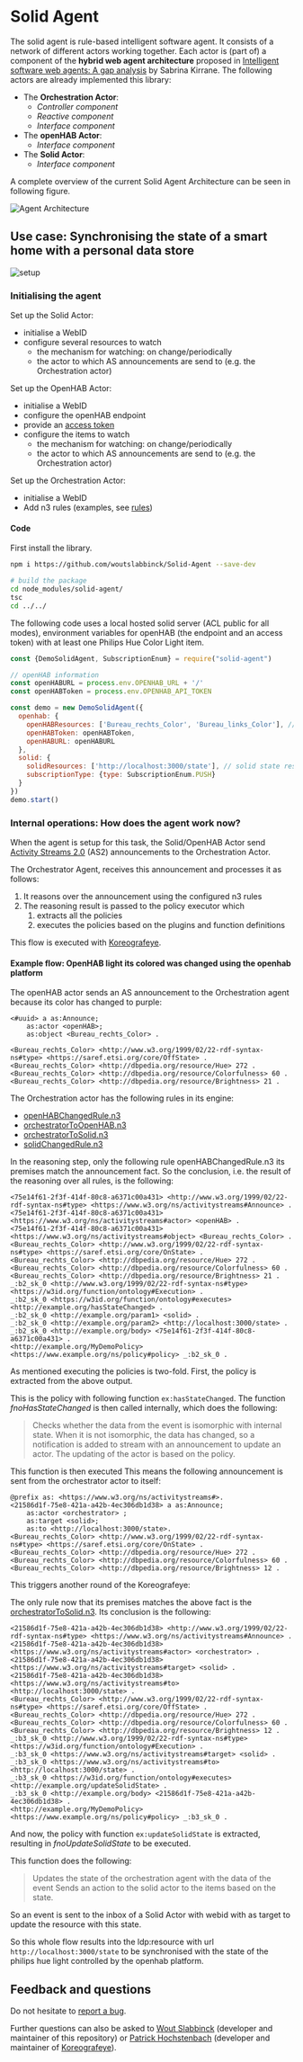 # Solid Agent

The solid agent is rule-based intelligent software agent.
It consists of a network of different actors working together.
Each actor is (part of) a component of the **hybrid web agent architecture** proposed in [Intelligent software web agents: A gap analysis](https://www.sciencedirect.com/science/article/pii/S1570826821000342) by Sabrina Kirrane.
The following actors are already implemented this library:

* The **Orchestration Actor**:
  * _Controller component_
  * _Reactive component_
  * _Interface component_
* The **openHAB Actor**:
  * _Interface component_
* The **Solid Actor**:
  * _Interface component_


A complete overview of the current Solid Agent Architecture can be seen in following figure.

![Agent Architecture](./img/Agent-Architecture.png)

## Use case: Synchronising the state of a smart home with a personal data store 

![setup](./img/setup_v2.png)
### Initialising the agent

Set up the Solid Actor:

* initialise a WebID
* configure several resources to watch
  * the mechanism for watching: on change/periodically
  * the actor to which AS announcements are send to (e.g. the Orchestration actor)

Set up the OpenHAB Actor:

* initialise a WebID
* configure the openHAB endpoint
* provide an [access token](https://www.openhab.org/docs/configuration/apitokens.html)
* configure the items to watch
    * the mechanism for watching: on change/periodically
    * the actor to which AS announcements are send to (e.g. the Orchestration actor)

Set up the Orchestration Actor:

* initialise a WebID
* Add n3 rules (examples, see [rules](./rules))

#### Code

First install the library.
```sh
npm i https://github.com/woutslabbinck/Solid-Agent --save-dev

# build the package
cd node_modules/solid-agent/
tsc
cd ../../
```

The following code uses a local hosted solid server (ACL public for all modes), environment variables for openHAB (the endpoint and an access token) with at least one Philips Hue Color Light item.

```javascript
const {DemoSolidAgent, SubscriptionEnum} = require("solid-agent")

// openHAB information
const openHABURL = process.env.OPENHAB_URL + '/'
const openHABToken = process.env.OPENHAB_API_TOKEN

const demo = new DemoSolidAgent({
  openhab: {
    openHABResources: ['Bureau_rechts_Color', 'Bureau_links_Color'], // hue light Color items
    openHABToken: openHABToken,
    openHABURL: openHABURL
  },
  solid: {
    solidResources: ['http://localhost:3000/state'], // solid state resource
    subscriptionType: {type: SubscriptionEnum.PUSH}
  }
})
demo.start()
```

### Internal operations: How does the agent work now?

When the agent is setup for this task,
the Solid/OpenHAB Actor send [Activity Streams 2.0](https://www.w3.org/TR/activitystreams-core/) (AS2) announcements to the Orchestration Actor.

The Orchestrator Agent, receives this announcement and processes it as follows:
1. It reasons over the announcement using the configured n3 rules
2. The reasoning result is passed to the policy executor which
   1. extracts all the policies
   2. executes the policies based on the plugins and function definitions

This flow is executed with [Koreografeye](https://github.com/eyereasoner/Koreografeye).

#### Example flow: OpenHAB light its colored was changed using the openhab platform

The openHAB actor sends an AS announcement to the Orchestration agent because its color has changed to purple:

```turtle
<#uuid> a as:Announce;
    as:actor <openHAB>;
    as:object <Bureau_rechts_Color> .

<Bureau_rechts_Color> <http://www.w3.org/1999/02/22-rdf-syntax-ns#type> <https://saref.etsi.org/core/OffState> .
<Bureau_rechts_Color> <http://dbpedia.org/resource/Hue> 272 .
<Bureau_rechts_Color> <http://dbpedia.org/resource/Colorfulness> 60 .
<Bureau_rechts_Color> <http://dbpedia.org/resource/Brightness> 21 .
```

The Orchestration actor has the following rules in its engine:
* [openHABChangedRule.n3](./rules/openHABChangedRule.n3)
* [orchestratorToOpenHAB.n3](./rules/orchestratorToOpenHAB.n3)
* [orchestratorToSolid.n3](./rules/orchestratorToSolid.n3)
* [solidChangedRule.n3](./rules/solidChangedRule.n3)

In the reasoning step, only the following rule openHABChangedRule.n3 its premises match the announcement fact.
So the conclusion, i.e. the result of the reasoning over all rules, is the following:

```turtle
<75e14f61-2f3f-414f-80c8-a6371c00a431> <http://www.w3.org/1999/02/22-rdf-syntax-ns#type> <https://www.w3.org/ns/activitystreams#Announce> .
<75e14f61-2f3f-414f-80c8-a6371c00a431> <https://www.w3.org/ns/activitystreams#actor> <openHAB> .
<75e14f61-2f3f-414f-80c8-a6371c00a431> <https://www.w3.org/ns/activitystreams#object> <Bureau_rechts_Color> .
<Bureau_rechts_Color> <http://www.w3.org/1999/02/22-rdf-syntax-ns#type> <https://saref.etsi.org/core/OnState> .
<Bureau_rechts_Color> <http://dbpedia.org/resource/Hue> 272 .
<Bureau_rechts_Color> <http://dbpedia.org/resource/Colorfulness> 60 .
<Bureau_rechts_Color> <http://dbpedia.org/resource/Brightness> 21 .
_:b2_sk_0 <http://www.w3.org/1999/02/22-rdf-syntax-ns#type> <https://w3id.org/function/ontology#Execution> .
_:b2_sk_0 <https://w3id.org/function/ontology#executes> <http://example.org/hasStateChanged> .
_:b2_sk_0 <http://example.org/param1> <solid> .
_:b2_sk_0 <http://example.org/param2> <http://localhost:3000/state> .
_:b2_sk_0 <http://example.org/body> <75e14f61-2f3f-414f-80c8-a6371c00a431> .
<http://example.org/MyDemoPolicy> <https://www.example.org/ns/policy#policy> _:b2_sk_0 .
```

As mentioned executing the policies is two-fold.
First, the policy is extracted from the above output.

This is the policy with following function `ex:hasStateChanged`. 
The function *fnoHasStateChanged* is then called internally, which does the following:
> Checks whether the data from the event is isomorphic with internal state.
> When it is not isomorphic, the data has changed, so a notification is added to stream with an announcement to update an actor.
The updating of the actor is based on the policy.

This function is then executed
This means the following announcement is sent from the orchestrator actor to itself:
```turtle
@prefix as: <https://www.w3.org/ns/activitystreams#>.
<21586d1f-75e8-421a-a42b-4ec306db1d38> a as:Announce;
    as:actor <orchestrator> ;
    as:target <solid>;
    as:to <http://localhost:3000/state>.
<Bureau_rechts_Color> <http://www.w3.org/1999/02/22-rdf-syntax-ns#type> <https://saref.etsi.org/core/OnState> .
<Bureau_rechts_Color> <http://dbpedia.org/resource/Hue> 272 .
<Bureau_rechts_Color> <http://dbpedia.org/resource/Colorfulness> 60 .
<Bureau_rechts_Color> <http://dbpedia.org/resource/Brightness> 12 .
```

This triggers another round of the Koreografeye:

The only rule now that its premises matches the above fact is the [orchestratorToSolid.n3](./rules/orchestratorToSolid.n3).
Its conclusion is the following:

```turtle
<21586d1f-75e8-421a-a42b-4ec306db1d38> <http://www.w3.org/1999/02/22-rdf-syntax-ns#type> <https://www.w3.org/ns/activitystreams#Announce> .
<21586d1f-75e8-421a-a42b-4ec306db1d38> <https://www.w3.org/ns/activitystreams#actor> <orchestrator> .
<21586d1f-75e8-421a-a42b-4ec306db1d38> <https://www.w3.org/ns/activitystreams#target> <solid> .
<21586d1f-75e8-421a-a42b-4ec306db1d38> <https://www.w3.org/ns/activitystreams#to> <http://localhost:3000/state> .
<Bureau_rechts_Color> <http://www.w3.org/1999/02/22-rdf-syntax-ns#type> <https://saref.etsi.org/core/OffState> .
<Bureau_rechts_Color> <http://dbpedia.org/resource/Hue> 272 .
<Bureau_rechts_Color> <http://dbpedia.org/resource/Colorfulness> 60 .
<Bureau_rechts_Color> <http://dbpedia.org/resource/Brightness> 12 .
_:b3_sk_0 <http://www.w3.org/1999/02/22-rdf-syntax-ns#type> <https://w3id.org/function/ontology#Execution> .
_:b3_sk_0 <https://www.w3.org/ns/activitystreams#target> <solid> .
_:b3_sk_0 <https://www.w3.org/ns/activitystreams#to> <http://localhost:3000/state> .
_:b3_sk_0 <https://w3id.org/function/ontology#executes> <http://example.org/updateSolidState> .
_:b3_sk_0 <http://example.org/body> <21586d1f-75e8-421a-a42b-4ec306db1d38> .
<http://example.org/MyDemoPolicy> <https://www.example.org/ns/policy#policy> _:b3_sk_0 .

```
And now, the policy with function `ex:updateSolidState` is extracted, resulting in *fnoUpdateSolidState* to be executed.

This function does the following:

> Updates the state of the orchestration agent with the data of the event
> Sends an action to the solid actor to the items based on the state.

So an event is sent to the inbox of a Solid Actor with webid <solid> with as target to update the resource with this state.

So this whole flow results into the ldp:resource with url `http://localhost:3000/state` 
to be synchronised with the state of the philips hue light controlled by the openhab platform.

## Feedback and questions

Do not hesitate to [report a bug](https://github.com/SolidLabResearch/Solid-Agent/issues).

Further questions can also be asked to [Wout Slabbinck](mailto:wout.slabbinck@ugent.be) (developer and maintainer of this repository) or [Patrick Hochstenbach](mailto:Patrick.Hochstenbach@UGent.be) (developer and maintainer of [Koreografeye](https://github.com/eyereasoner/Koreografeye)).
